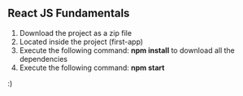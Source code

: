 ## React JS Fundamentals

1) Download the project as a zip file
2) Located inside the project (first-app)
3) Execute the following command:  **npm install** to download all the dependencies
4) Execute the following command:  **npm start**

:)
